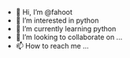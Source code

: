 - 👋 Hi, I’m @fahoot
- 👀 I’m interested in python
- 🌱 I’m currently learning python
- 💞️ I’m looking to collaborate on ...
- 📫 How to reach me ...

<!---
fahoot/fahoot is a ✨ special ✨ repository because its `README.md` (this file) appears on your GitHub profile.
You can click the Preview link to take a look at your changes.
--->

